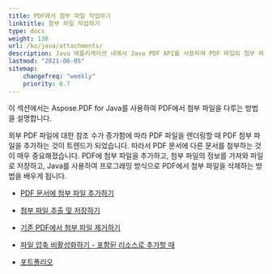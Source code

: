 ```yaml
---
title: PDF에서 첨부 파일 작업하기
linktitle: 첨부 파일 작업하기
type: docs
weight: 130
url: /ko/java/attachments/
description: Java 애플리케이션 내에서 Java PDF API를 사용하여 PDF 파일의 첨부 파일에 접근하고 추가 및 제거하는 방법을 알아보세요. Java 코드 샘플을 포함한 완벽한 가이드입니다.
lastmod: "2021-06-05"
sitemap:
    changefreq: "weekly"
    priority: 0.7
---
```


이 섹션에서는 Aspose.PDF for Java를 사용하여 PDF에서 첨부 파일을 다루는 방법을 설명합니다.

외부 PDF 파일에 대한 참조 수가 증가함에 따라 PDF 파일을 렌더링할 때 PDF 첨부 파일을 추가하는 것이 트렌드가 되었습니다. 따라서 PDF 문서에 다른 문서를 첨부하는 것이 매우 중요해졌습니다. PDF에 첨부 파일을 추가하고, 첨부 파일의 정보를 가져와 파일로 저장하고, Java를 사용하여 프로그래밍 방식으로 PDF에서 첨부 파일을 삭제하는 방법을 배우게 됩니다.

- [PDF 문서에 첨부 파일 추가하기](/pdf/ko/java/add-attachment-to-pdf-document/)
- [첨부 파일 추출 및 저장하기](/pdf/ko/java/extract-and-save-an-attachment/)

- [기존 PDF에서 첨부 파일 제거하기](/pdf/ko/java/removing-attachment-from-an-existing-pdf/)
- [파일 압축 비활성화하기 - 포함된 리소스로 추가할 때](/pdf/ko/java/disable-files-compression-when-adding-as-embedded-resources/)
- [포트폴리오](/pdf/ko/java/portfolio/)